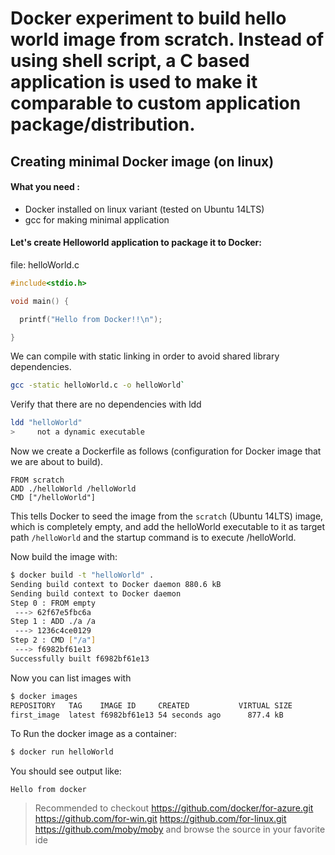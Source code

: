 # Docker experiment to build hello world image from scratch. Instead of using shell script, a C based application is used to make it comparable to custom application package/distribution.

Creating minimal Docker image (on linux)
-----------------------------

#### What you need :

* Docker installed on linux variant (tested on Ubuntu 14LTS)
* gcc for making minimal application

#### Let's create Helloworld application to package it to Docker:

file: helloWorld.c

```c
#include<stdio.h>

void main() {

  printf("Hello from Docker!!\n");

}
```

We can compile with static linking in order to avoid shared library dependencies.

```bash
gcc -static helloWorld.c -o helloWorld`
```

Verify that there are no dependencies with ldd

```bash
ldd "helloWorld"
>     not a dynamic executable
```

Now we create a Dockerfile as follows (configuration for Docker image that
we are about to build).

```
FROM scratch
ADD ./helloWorld /helloWorld
CMD ["/helloWorld"]
```

This tells Docker to seed the image from the `scratch` (Ubuntu 14LTS) image, which is completely empty, and add the helloWorld executable to it as target path `/helloWorld` and the startup command is to execute /helloWorld.

Now build the image with:

```bash
$ docker build -t "helloWorld" .
Sending build context to Docker daemon 880.6 kB
Sending build context to Docker daemon
Step 0 : FROM empty
 ---> 62f67e5fbc6a
Step 1 : ADD ./a /a
 ---> 1236c4ce0129
Step 2 : CMD ["/a"]
 ---> f6982bf61e13
Successfully built f6982bf61e13
```

Now you can list images with
```bash
$ docker images
REPOSITORY   TAG    IMAGE ID     CREATED           VIRTUAL SIZE
first_image  latest f6982bf61e13 54 seconds ago      877.4 kB
```

To Run the docker image as a container:  
```bash
$ docker run helloWorld
```

You should see output like:
```
Hello from docker
```

> Recommended to checkout https://github.com/docker/for-azure.git https://github.com/for-win.git https://github.com/for-linux.git https://github.com/moby/moby  and browse the source in your
favorite ide


